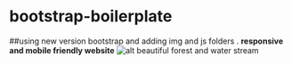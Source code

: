 # bootstrap-boilerplate
##using new version bootstrap and adding img and js folders .
**responsive and mobile friendly website**
![alt beautiful forest and water stream](view.jpg)
